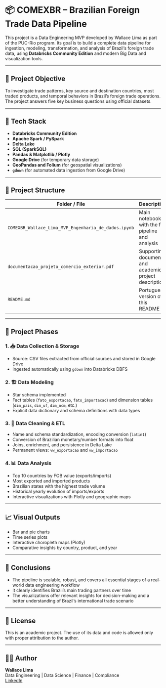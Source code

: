# 📦 COMEXBR – Brazilian Foreign Trade Data Pipeline

This project is a Data Engineering MVP developed by Wallace Lima as part of the PUC-Rio program. Its goal is to build a complete data pipeline for ingestion, modeling, transformation, and analysis of Brazil’s foreign trade data, using **Databricks Community Edition** and modern Big Data and visualization tools.

---

## 🧠 Project Objective

To investigate trade patterns, key source and destination countries, most traded products, and temporal behaviors in Brazil’s foreign trade operations. The project answers five key business questions using official datasets.

---

## 🚀 Tech Stack

- **Databricks Community Edition**
- **Apache Spark / PySpark**
- **Delta Lake**
- **SQL (SparkSQL)**
- **Pandas & Matplotlib / Plotly**
- **Google Drive** (for temporary data storage)
- **GeoPandas and Folium** (for geospatial visualizations)
- **`gdown`** (for automated data ingestion from Google Drive)

---

## 📂 Project Structure

| Folder / File                          | Description                                                      |
|----------------------------------------|------------------------------------------------------------------|
| `COMEXBR_Wallace_Lima_MVP_Engenharia_de_dados.ipynb` | Main notebook with the full pipeline and analysis             |
| `documentacao_projeto_comercio_exterior.pdf`        | Supporting document and academic project description          |
| `README.md`                             | Portuguese version of this README                              |

---

## 🔄 Project Phases

### 1. 📥 Data Collection & Storage
- Source: CSV files extracted from official sources and stored in Google Drive
- Ingested automatically using `gdown` into Databricks DBFS

### 2. 🏗️ Data Modeling
- Star schema implemented
- Fact tables (`fato_exportacao`, `fato_importacao`) and dimension tables (`dim_pais`, `dim_uf`, `dim_ncm`, etc.)
- Explicit data dictionary and schema definitions with data types

### 3. 🧼 Data Cleaning & ETL
- Name and schema standardization, encoding conversion (`latin1`)
- Conversion of Brazilian monetary/number formats into float
- Joins, enrichment, and persistence in Delta Lake
- Permanent views: `vw_exportacao` and `vw_importacao`

### 4. 📊 Data Analysis
- Top 10 countries by FOB value (exports/imports)
- Most exported and imported products
- Brazilian states with the highest trade volume
- Historical yearly evolution of imports/exports
- Interactive visualizations with Plotly and geographic maps

---

## 📈 Visual Outputs

- Bar and pie charts
- Time series plots
- Interactive choropleth maps (Plotly)
- Comparative insights by country, product, and year

---

## 💬 Conclusions

- The pipeline is scalable, robust, and covers all essential stages of a real-world data engineering workflow
- It clearly identifies Brazil’s main trading partners over time
- The visualizations offer relevant insights for decision-making and a better understanding of Brazil’s international trade scenario

---

## 📄 License

This is an academic project. The use of its data and code is allowed only with proper attribution to the author.

---

## 👨‍💻 Author

**Wallace Lima**  
Data Engineering | Data Science | Finance | Compliance  
[LinkedIn](https://www.linkedin.com/in/wallacelima17/)
